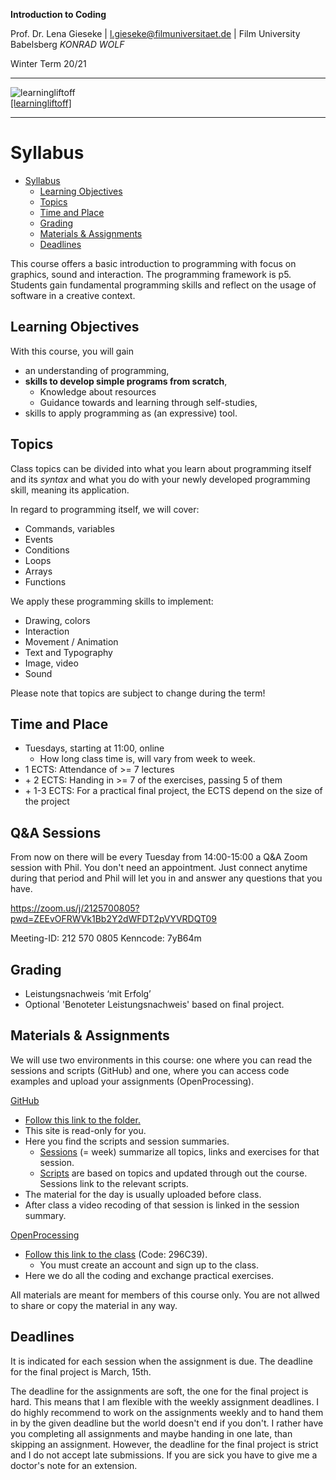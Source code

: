 **Introduction to Coding** 

Prof. Dr. Lena Gieseke | l.gieseke@filmuniversitaet.de | Film University Babelsberg *KONRAD WOLF*

Winter Term 20/21

---

![learningliftoff](https://www.learningliftoff.com/wp-content/uploads/2014/09/Prog.png)  
[[learningliftoff]](https://www.learningliftoff.com/wp-content/uploads/2014/09/Prog.png)  

---

# Syllabus

* [Syllabus](#syllabus)
    * [Learning Objectives](#learning-objectives)
    * [Topics](#topics)
    * [Time and Place](#time-and-place)
    * [Grading](#grading)
    * [Materials & Assignments](#materials--assignments)
    * [Deadlines](#deadlines)

This course offers a basic introduction to programming with focus on graphics, sound and interaction. The programming framework is p5. Students gain fundamental programming skills and reflect on the usage of software in a creative context.

## Learning Objectives

With this course, you will gain

* an understanding of programming,
* **skills to develop simple programs from scratch**,
    * Knowledge about resources
    * Guidance towards and learning through self-studies,
* skills to apply programming as (an expressive) tool.

## Topics

Class topics can be divided into what you learn about programming itself and its *syntax* and what you do with your newly developed programming skill, meaning its application.

In regard to programming itself, we will cover:

* Commands, variables
* Events
* Conditions
* Loops
* Arrays
* Functions

We apply these programming skills to implement:

* Drawing, colors
* Interaction
* Movement / Animation
* Text and Typography
* Image, video
* Sound
  

Please note that topics are subject to change during the term!


## Time and Place

* Tuesdays, starting at 11:00, online
    * How long class time is, will vary from week to week.
* 1 ECTS: Attendance of >= 7 lectures
* \+ 2 ECTS: Handing in >= 7 of the exercises, passing 5 of them
* \+ 1-3 ECTS: For a practical final project, the ECTS depend on the size of the project

## Q&A Sessions

From now on there will be every Tuesday from 14:00-15:00 a Q&A Zoom session with Phil. You don't need an appointment. Just connect anytime during that period and Phil will let you in and answer any questions that you have.

https://zoom.us/j/2125700805?pwd=ZEEvOFRWVk1Bb2Y2dWFDT2pVYVRDQT09

Meeting-ID: 212 570 0805
Kenncode: 7yB64m


## Grading

* Leistungsnachweis ‘mit Erfolg’
* Optional 'Benoteter Leistungsnachweis' based on final project.


## Materials & Assignments

We will use two environments in this course: one where you can read the sessions and scripts (GitHub) and one, where you can access code examples and upload your assignments (OpenProcessing).

[GitHub](https://github.com/ctechfilmuniversity/lecture_introduction_to_coding)

* [Follow this link to the folder.](https://github.com/ctechfilmuniversity/lecture_introduction_to_coding)
* This site is read-only for you.
* Here you find the scripts and session summaries.
    * [Sessions](01_sessions) (= week) summarize all topics, links and exercises for that session.
    * [Scripts](02_scripts) are based on topics and updated through out the course. Sessions link to the relevant scripts.
* The material for the day is usually uploaded before class.
* After class a video recoding of that session is linked in the session summary.

[OpenProcessing](https://www.openprocessing.org/)

* [Follow this link to the class](https://www.openprocessing.org/class/64768) (Code: 296C39).
    * You must create an account and sign up to the class.
* Here we do all the coding and exchange practical exercises.

All materials are meant for members of this course only. You are not allwed to share or copy the material in any way.

## Deadlines

It is indicated for each session when the assignment is due. The deadline for the final project is March, 15th.

The deadline for the assignments are soft, the one for the final project is hard. This means that I am flexible with the weekly assignment deadlines. I do highly recommend to work on the assignments weekly and to hand them in by the given deadline but the world doesn't end if you don't. I rather have you completing all assignments and maybe handing in one late, than skipping an assignment. However, the deadline for the final project is strict and I do not accept late submissions. If you are sick you have to give me a doctor's note for an extension.

